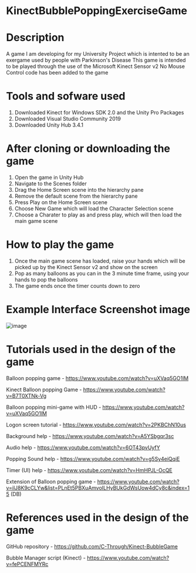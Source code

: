 # KinectBubblePoppingExerciseGame

# Description
A game I am developing for my University Project which is intented to be an exergame used by people with Parkinson's Disease
This game is intended to be played through the use of the Microsoft Kinect Sensor v2
No Mouse Control code has been added to the game

# Tools and sofware used

1. Downloaded Kinect for Windows SDK 2.0 and the Unity Pro Packages
2. Downloaded Visual Studio Community 2019 
3. Downloaded Unity Hub 3.4.1


# After cloning or downloading the game 

1. Open the game in Unity Hub
2. Navigate to the Scenes folder
3. Drag the Home Screen scene into the hierarchy pane
4. Remove the default scene from the hierarchy pane
5. Press Play on the Home Screen scene
6. Choose New Game which will load the Character Selection scene
7. Choose a Charater to play as and press play, which will then load the main game scene

# How to play the game

1. Once the main game scene has loaded, raise your hands which will be picked up by the Kinect Sensor v2 and show on the screen
2. Pop as many balloons as you can in the 3 minute time frame, using your hands to pop the balloons
3. The game ends once the timer counts down to zero

# Example Interface Screenshot image

![image](https://user-images.githubusercontent.com/126461574/232249623-f043a38e-73e6-41aa-8e69-ce2fa7385de5.png)


# Tutorials used in the design of the game

Balloon popping game - https://www.youtube.com/watch?v=uXVaq5GO1lM

Kinect Balloon popping Game - https://www.youtube.com/watch?v=B7T0XTNk-Vg

Balloon popping mini-game with HUD - https://www.youtube.com/watch?v=uXVaq5GO1lM

Logon screen tutorial - https://www.youtube.com/watch?v=2PKBChN10us 

Background help - https://www.youtube.com/watch?v=A5YSbgqr3sc 

Audio help - https://www.youtube.com/watch?v=6OT43pvUyfY 

Popping Sound help - https://www.youtube.com/watch?v=g5Sy4eiQqiE

Timer (UI) help - https://www.youtube.com/watch?v=HmHPJL-OcQE 

Extension of Balloon popping game - https://www.youtube.com/watch?v=ilJ8K9cCLYw&list=PLnEt5PBXuAmvoILHyBUkGdWsUow4dCy8c&index=15 (DB)



# References used in the design of the game

GitHub repository - https://github.com/C-Through/Kinect-BubbleGame

Bubble Manager script (Kinect) - https://www.youtube.com/watch?v=fePCENFMYRc 
